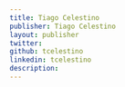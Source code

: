 ```yaml
---
title: Tiago Celestino
publisher: Tiago Celestino
layout: publisher
twitter:
github: tcelestino
linkedin: tcelestino
description:
---
```

